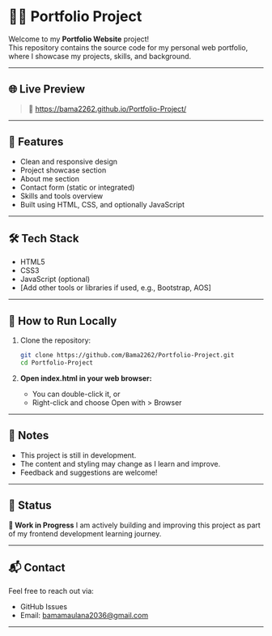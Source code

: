 # 🧑‍💻 Portfolio Project

Welcome to my **Portfolio Website** project!  
This repository contains the source code for my personal web portfolio, where I showcase my projects, skills, and background.

---

## 🌐 Live Preview

> 🔗 https://bama2262.github.io/Portfolio-Project/

---

## 📁 Features

- Clean and responsive design
- Project showcase section
- About me section
- Contact form (static or integrated)
- Skills and tools overview
- Built using HTML, CSS, and optionally JavaScript

---

## 🛠️ Tech Stack

- HTML5
- CSS3
- JavaScript (optional)
- [Add other tools or libraries if used, e.g., Bootstrap, AOS]

---

## 🚀 How to Run Locally

1. Clone the repository:

   ```bash
   git clone https://github.com/Bama2262/Portfolio-Project.git
   cd Portfolio-Project

2. **Open index.html in your web browser:**

    - You can double-click it, or
    - Right-click and choose Open with > Browser

---

## 📝 Notes

- This project is still in development.
- The content and styling may change as I learn and improve.
- Feedback and suggestions are welcome!

---

## 📌 Status

**🚧 Work in Progress**
I am actively building and improving this project as part of my frontend development learning journey.

---

## 📬 Contact

Feel free to reach out via:
- GitHub Issues
- Email: bamamaulana2036@gmail.com

---